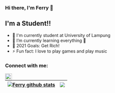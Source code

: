 ### Hi there, I'm Ferry 👋

## I'm a Student!!

- 🔭 I'm currently student at University of Lampung
- 🌱 I’m currently learning everything 🤣
- 🥅 2021 Goals: Get Rich!
- ⚡ Fun fact: I love to play games and play music

### Connect with me:

[<img align="left" alt="codeSTACKr | Instagram" width="22px" src="https://cdn.jsdelivr.net/npm/simple-icons@v3/icons/instagram.svg" />][instagram]



| <a href="https://github.com/FerryJr/github-readme-stats"><img align="center" src="https://github-readme-stats.vercel.app/api?username=FerryJr&show_icons=true&include_all_commits=true&theme=buefy&hide_border=true&theme=tokyonight" alt="Ferry github stats" /></a> | <a href="https://github.com/FerryJr/github-readme-stats"><img align="center" src="https://github-readme-stats.vercel.app/api/top-langs/?username=FerryJr&layout=compact&theme=buefy&hide_border=true" /></a> |
| ------------- | ------------- |



[instagram]: https://www.instagram.com/ferryjr07/
